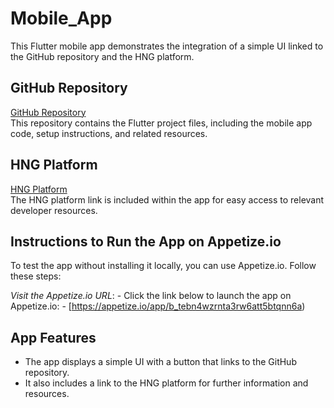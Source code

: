 # Mobile_App

This Flutter mobile app demonstrates the integration of a simple UI linked to the GitHub repository and the HNG platform.

## GitHub Repository

[GitHub Repository](https://github.com/oyeniyi66/hng_mobile_stages.git)  
This repository contains the Flutter project files, including the mobile app code, setup instructions, and related resources.

## HNG Platform

[HNG Platform](https://hng.tech/)  
The HNG platform link is included within the app for easy access to relevant developer resources.

## Instructions to Run the App on Appetize.io

To test the app without installing it locally, you can use Appetize.io. Follow these steps:

*Visit the Appetize.io URL*:
    - Click the link below to launch the app on Appetize.io:
    - [https://appetize.io/app/b_tebn4wzrnta3rw6att5btqnn6a)

## App Features

- The app displays a simple UI with a button that links to the GitHub repository.
- It also includes a link to the HNG platform for further information and resources.